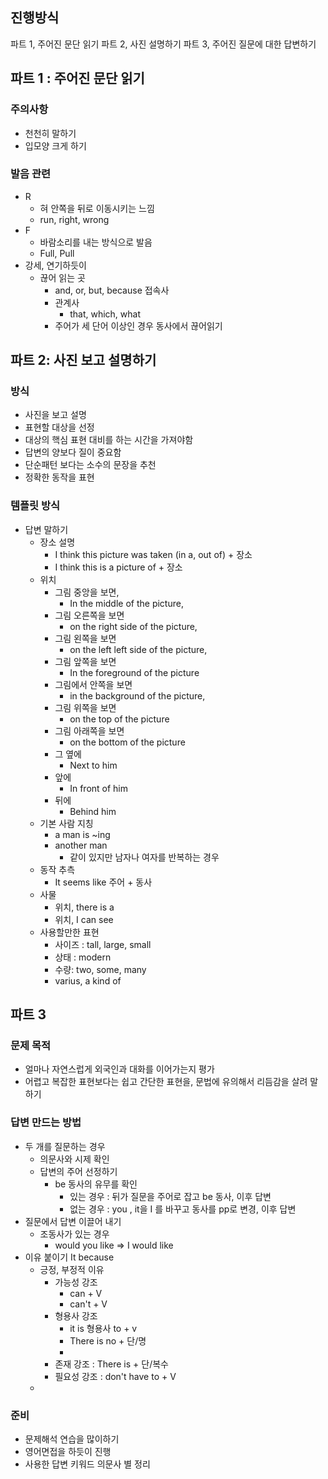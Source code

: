 ## 진행방식
파트 1, 주어진 문단 읽기
파트 2, 사진 설명하기
파트 3, 주어진 질문에 대한 답변하기

## 파트 1 : 주어진 문단 읽기

### 주의사항
- 천천히 말하기
- 입모양 크게 하기

### 발음 관련
- R
	- 혀 안쪽을 뒤로 이동시키는 느낌
	- run, right, wrong
- F
	- 바람소리를 내는 방식으로 발음
	- Full, Pull
- 강세, 연기하듯이
	- 끊어 읽는 곳
		- and, or, but, because 접속사
		- 관계사 
			- that, which, what
		- 주어가 세 단어 이상인 경우 동사에서 끊어읽기

## 파트 2: 사진 보고 설명하기

### 방식
- 사진을 보고 설명
- 표현할 대상을 선정
- 대상의 핵심 표현 대비를 하는 시간을 가져야함
- 답변의 양보다 질이 중요함
- 단순패턴 보다는 소수의 문장을 추천
- 정확한 동작을 표현

### 템플릿 방식
- 답변 말하기
	- 장소 설명
		- I think this picture was taken (in a, out of) + 장소
		- I think this is a picture of + 장소
	- 위치
		- 그림 중앙을 보면,
			- In the middle of the picture,
		- 그림 오른쪽을 보면
			- on the right side of the picture,
		- 그림 왼쪽을 보면
			- on the left left side of the picture,
		- 그림 앞쪽을 보면
			- In the foreground of the picture
		- 그림에서 안쪽을 보면
			- in the background of the picture,
		- 그림 위쪽을 보면
			- on the top of the picture
		- 그림 아래쪽을 보면
			- on the bottom of the picture
		- 그 옆에
			- Next to him
		- 앞에
			- In front of him
		- 뒤에
			- Behind him
	-  기본 사람 지칭
		- a man is ~ing
		- another man
			- 같이 있지만 남자나 여자를 반복하는 경우
	- 동작 추측
		- It seems like 주어 + 동사
	- 사물
		- 위치, there is a
		- 위치, I can see
	- 사용할만한 표현
		- 사이즈 : tall, large, small
		- 상태 :  modern
		- 수량: two, some, many
		- varius, a kind of

## 파트 3
### 문제 목적
- 얼마나 자연스럽게 외국인과 대화를 이어가는지 평가
- 어렵고 복잡한 표현보다는 쉽고 간단한 표현을, 문법에 유의해서 리듬감을 살려 말하기

### 답변 만드는 방법
- 두 개를 질문하는 경우
	- 의문사와 시제 확인
	- 답변의 주어 선정하기
		- be 동사의 유무를 확인
			- 있는 경우 : 뒤가 질문을 주어로 잡고 be 동사, 이후 답변
			- 없는 경우 : you , it을 I 를 바꾸고 동사를 pp로 변경, 이후 답변
- 질문에서 답변 이끌어 내기
	- 조동사가 있는 경우
		- would you like => I would like
- 이유 붙이기 It because
	- 긍정, 부정적 이유
		- 가능성 강조 
			- can + V
			- can't + V
		- 형용사 강조  
			- it is 형용사 to + v
			- There is no + 단/명
			- 
		- 존재 강조 : There is + 단/복수 
		- 필요성 강조 : don't have to + V
	-  

### 준비
- 문제해석 연습을 많이하기
- 영어면접을 하듯이 진행
- 사용한 답변 키워드 의문사 별 정리